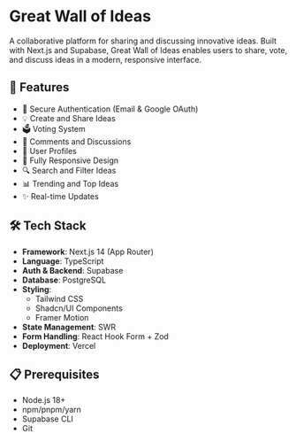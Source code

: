 # Great Wall of Ideas

A collaborative platform for sharing and discussing innovative ideas. Built with Next.js and Supabase, Great Wall of Ideas enables users to share, vote, and discuss ideas in a modern, responsive interface.

## 🚀 Features

- 🔐 Secure Authentication (Email & Google OAuth)
- 💡 Create and Share Ideas
- 🗳️ Voting System
- 💬 Comments and Discussions
- 👤 User Profiles
- 📱 Fully Responsive Design
- 🔍 Search and Filter Ideas
- 📊 Trending and Top Ideas
- ✨ Real-time Updates

## 🛠️ Tech Stack

- **Framework**: Next.js 14 (App Router)
- **Language**: TypeScript
- **Auth & Backend**: Supabase
- **Database**: PostgreSQL
- **Styling**: 
  - Tailwind CSS
  - Shadcn/UI Components
  - Framer Motion
- **State Management**: SWR
- **Form Handling**: React Hook Form + Zod
- **Deployment**: Vercel

## 📋 Prerequisites

- Node.js 18+
- npm/pnpm/yarn
- Supabase CLI
- Git